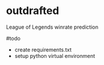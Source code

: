 # outdrafted
League of Legends winrate prediction


#todo
- create requirements.txt
- setup python virtual environment